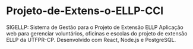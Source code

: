 # Projeto-de-Extens-o-ELLP-CCI
SIGELLP: Sistema de Gestão para o Projeto de Extensão ELLP  Aplicação web para gerenciar voluntários, oficinas e escolas do projeto de extensão ELLP da UTFPR-CP. Desenvolvido com React, Node.js e PostgreSQL.
